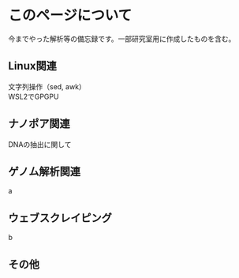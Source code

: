 # このページについて
今までやった解析等の備忘録です。一部研究室用に作成したものを含む。
<br>
## Linux関連
文字列操作（sed, awk）<br>
WSL2でGPGPU
<br>
## ナノポア関連
DNAの抽出に関して
## ゲノム解析関連
a
<br>
## ウェブスクレイピング
b
<br>
## その他
